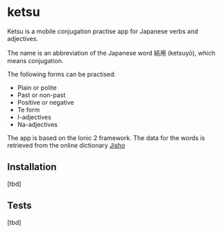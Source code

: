 # ketsu 

Ketsu is a mobile conjugation practise app for Japanese verbs and adjectives.

The name is an abbreviation of the Japanese word 結用 (ketsuyō), which means conjugation.

The following forms can be practised:

* Plain or polite
* Past or non-past
* Positive or negative
* Te form
* I-adjectives
* Na-adjectives

The app is based on the Ionic 2 framework. The data for the words is retrieved from the online dictionary [Jisho](http://jisho.org/)

## Installation
[tbd]

## Tests
[tbd]

